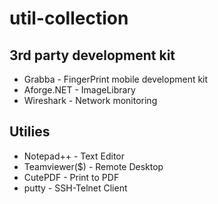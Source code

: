 # util-collection

## 3rd party  development kit
- Grabba - FingerPrint mobile development kit
- Aforge.NET - ImageLibrary
- Wireshark - Network monitoring


## Utilies
- Notepad++  - Text Editor
- Teamviewer($) - Remote Desktop
- CutePDF - Print to PDF
- putty - SSH-Telnet Client

